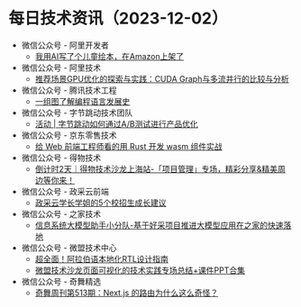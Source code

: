 # 每日技术资讯（2023-12-02）

- 微信公众号 - 阿里开发者
  - [我用AI写了个儿童绘本，在Amazon上架了](https://mp.weixin.qq.com/s?__biz=MzIzOTU0NTQ0MA==&mid=2247536013&idx=1&sn=7b78e0e2b656aef7392dba4e2f5722ef)
- 微信公众号 - 阿里技术
  - [推荐场景GPU优化的探索与实践：CUDA Graph与多流并行的比较与分析](https://mp.weixin.qq.com/s?__biz=Mzg4NTczNzg2OA==&mid=2247500336&idx=1&sn=c082b3e734c069c5f42c4296dd83d5ce)
- 微信公众号 - 腾讯技术工程
  - [一组图了解编程语言发展史](https://mp.weixin.qq.com/s?__biz=MjM5ODYwMjI2MA==&mid=2649781331&idx=1&sn=0845ed72fe9aa0fee0a5f4ee1b9f9123)
- 微信公众号 - 字节跳动技术团队
  - [活动 | 字节跳动如何通过A/B测试进行产品优化](https://mp.weixin.qq.com/s?__biz=MzI1MzYzMjE0MQ==&mid=2247504942&idx=1&sn=1630887251ced414cc6efc34085e0ce9)
- 微信公众号 - 京东零售技术
  - [给 Web 前端工程师看的用 Rust 开发 wasm 组件实战](https://mp.weixin.qq.com/s?__biz=MzUyMDAxMjQ3Ng==&mid=2247503941&idx=1&sn=d20f68cacc178e9d230775706f7db37b)
- 微信公众号 - 得物技术
  - [倒计时2天｜得物技术沙龙上海站-「项目管理」专场，精彩分享&精美周边等你来！](https://mp.weixin.qq.com/s?__biz=MzkxNTE3ODU0NA==&mid=2247513642&idx=1&sn=1a7f2d40f9ae3774677f6c8f82702b03)
- 微信公众号 - 政采云前端
  - [政采云学长学姐的5个校招生成长建议](https://mp.weixin.qq.com/s?__biz=Mzg3NTcwMTUzNA==&mid=2247494434&idx=1&sn=a58c1218d2e7361343d5adf0f01e55bc)
- 微信公众号 - 之家技术
  - [信息系统大模型助手小分队-基于好采项目推进大模型应用在之家的快速落地](https://mp.weixin.qq.com/s?__biz=MzUyMzg4ODk2NQ==&mid=2247495317&idx=1&sn=dc7e90a36b14179a03f167be827396cd)
- 微信公众号 - 微盟技术中心
  - [超全面！阿拉伯语本地化RTL设计指南](https://mp.weixin.qq.com/s?__biz=MzU0NzE3MTMwNA==&mid=2247487026&idx=1&sn=15c21bb1f914ba989f7e102a69228191)
  - [微盟技术沙龙页面可视化的技术实践专场总结+课件PPT合集](https://mp.weixin.qq.com/s?__biz=MzU0NzE3MTMwNA==&mid=2247487026&idx=2&sn=ea929dd2d54ae5375960941c9670a337)
- 微信公众号 - 奇舞精选
  - [奇舞周刊第513期：Next.js 的路由为什么这么奇怪？](https://mp.weixin.qq.com/s?__biz=Mzg4MTYwMzY1Mw==&mid=2247509776&idx=1&sn=beb5d9d157aa44306f0b046f748aecc2)
